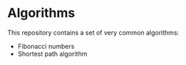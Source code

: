 Algorithms
==========

This repository contains a set of very common algorithms:

- Fibonacci numbers
- Shortest path algorithm
